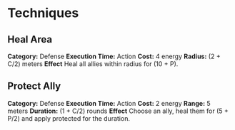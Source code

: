 # Techniques
## Heal Area
**Category:** Defense
**Execution Time:** Action 
**Cost:** 4 energy
**Radius:** (2 + C/2) meters
**Effect**
	Heal all allies within radius for (10 + P). 

## Protect Ally
**Category:** Defense
**Execution Time:** Action
**Cost:** 2 energy
**Range:** 5 meters
**Duration:** (1 + C/2) rounds
**Effect**
	Choose an ally, heal them for (5 + P/2) and apply protected for the duration.
